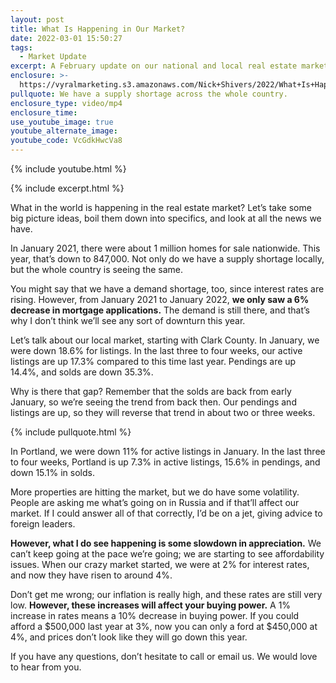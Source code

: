 ```yaml
---
layout: post
title: What Is Happening in Our Market?
date: 2022-03-01 15:50:27
tags:
  - Market Update
excerpt: A February update on our national and local real estate markets.
enclosure: >-
  https://vyralmarketing.s3.amazonaws.com/Nick+Shivers/2022/What+Is+Happening+in+Our+Market_.mp4
pullquote: We have a supply shortage across the whole country.
enclosure_type: video/mp4
enclosure_time:
use_youtube_image: true
youtube_alternate_image:
youtube_code: VcGdkHwcVa8
---
```

{% include youtube.html %}

{% include excerpt.html %}

What in the world is happening in the real estate market? Let’s take some big picture ideas, boil them down into specifics, and look at all the news we have.&nbsp;

In January 2021, there were about 1 million homes for sale nationwide. This year, that’s down to 847,000. Not only do we have a supply shortage locally, but the whole country is seeing the same.&nbsp;

You might say that we have a demand shortage, too, since interest rates are rising. However, from January 2021 to January 2022, **we only saw a 6% decrease in mortgage applications.** The demand is still there, and that’s why I don’t think we’ll see any sort of downturn this year.

Let’s talk about our local market, starting with Clark County. In January, we were down 18.6% for listings. In the last three to four weeks, our active listings are up 17.3% compared to this time last year. Pendings are up 14.4%, and solds are down 35.3%.&nbsp;

Why is there that gap? Remember that the solds are back from early January, so we’re seeing the trend from back then. Our pendings and listings are up, so they will reverse that trend in about two or three weeks.

{% include pullquote.html %}

In Portland, we were down 11% for active listings in January. In the last three to four weeks, Portland is up 7.3% in active listings, 15.6% in pendings, and down 15.1% in solds.&nbsp;

More properties are hitting the market, but we do have some volatility. People are asking me what’s going on in Russia and if that’ll affect our market. If I could answer all of that correctly, I’d be on a jet, giving advice to foreign leaders.&nbsp;

**However, what I do see happening is some slowdown in appreciation.** We can’t keep going at the pace we’re going; we are starting to see affordability issues. When our crazy market started, we were at 2% for interest rates, and now they have risen to around 4%.&nbsp;

Don’t get me wrong; our inflation is really high, and these rates are still very low. **However, these increases will affect your buying power.** A 1% increase in rates means a 10% decrease in buying power. If you could afford a $500,000 last year at 3%, now you can only a ford at $450,000 at 4%, and prices don’t look like they will go down this year.

If you have any questions, don’t hesitate to call or email us. We would love to hear from you.
